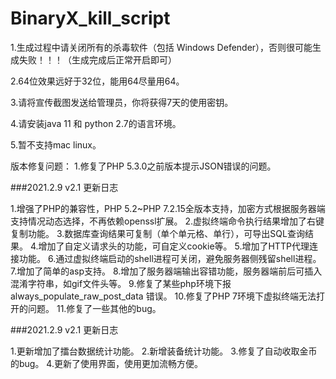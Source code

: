 # BinaryX_kill_script

1.生成过程中请关闭所有的杀毒软件（包括 Windows Defender），否则很可能生成失败！！！（生成完成后正常开启即可）

2.64位效果远好于32位，能用64尽量用64。

3.请将宣传截图发送给管理员，你将获得7天的使用密钥。

4.请安装java 11 和 python 2.7的语言环境。

5.暂不支持mac linux。


版本修复问题：
1.修复了PHP 5.3.0之前版本提示JSON错误的问题。

###2021.2.9 v2.1 更新日志

1.增强了PHP的兼容性，PHP 5.2~PHP 7.2.15全版本支持，加密方式根据服务器端支持情况动态选择，不再依赖openssl扩展。
2.虚拟终端命令执行结果增加了右键复制功能。
3.数据库查询结果可复制（单个单元格、单行），可导出SQL查询结果。
4.增加了自定义请求头的功能，可自定义cookie等。
5.增加了HTTP代理连接功能。
6.通过虚拟终端启动的shell进程可关闭，避免服务器侧残留shell进程。
7.增加了简单的asp支持。
8.增加了服务器端输出容错功能，服务器端前后可插入混淆字符串，如gif文件头等。
9.修复了某些php环境下报always_populate_raw_post_data 错误。
10.修复了PHP 7环境下虚拟终端无法打开的问题。
11.修复了一些其他的bug。

###2021.2.9 v2.1 更新日志

1.更新增加了擂台数据统计功能。
2.新增装备统计功能。
3.修复了自动收取金币的bug。
4.更新了使用界面，使用更加流畅方便。
